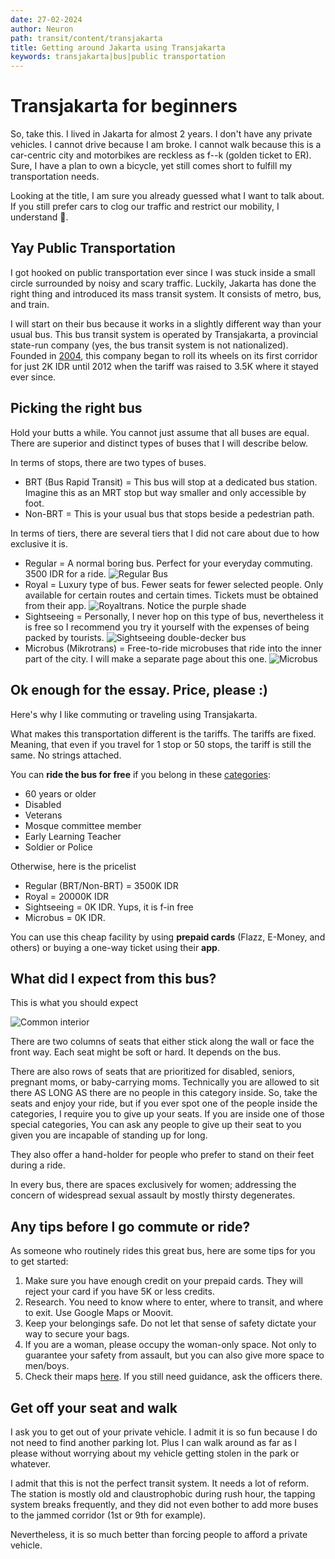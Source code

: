 ```yaml
---
date: 27-02-2024
author: Neuron
path: transit/content/transjakarta
title: Getting around Jakarta using Transjakarta
keywords: transjakarta|bus|public transportation
---
```


# Transjakarta for beginners

So, take this. I lived in Jakarta for almost 2 years. I don't have any private vehicles. I cannot drive because I am broke. I cannot walk because this is a car-centric city and motorbikes are reckless as f--k (golden ticket to ER). Sure, I have a plan to own a bicycle, yet still comes short to fulfill my transportation needs.

Looking at the title, I am sure you already guessed what I want to talk about. If you still prefer cars to clog our traffic and restrict our mobility, I understand 🙂.

## Yay Public Transportation

I got hooked on public transportation ever since I was stuck inside a small circle surrounded by noisy and scary traffic. Luckily, Jakarta has done the right thing and introduced its mass transit system. It consists of metro, bus, and train.

I will start on their bus because it works in a slightly different way than your usual bus. This bus transit system is operated by Transjakarta, a provincial state-run company (yes, the bus transit system is not nationalized). Founded in [2004](https://transjakarta.co.id/tentang-transjakarta/sejarah/), this company began to roll its wheels on its first corridor for just 2K IDR until 2012 when the tariff was raised to 3.5K where it stayed ever since.

## Picking the right bus

Hold your butts a while. You cannot just assume that all buses are equal. There are superior and distinct types of buses that I will describe below.

In terms of stops, there are two types of buses.

- BRT (Bus Rapid Transit) = This bus will stop at a dedicated bus station. Imagine this as an MRT stop but way smaller and only accessible by foot.
- Non-BRT = This is your usual bus that stops beside a pedestrian path.

In terms of tiers, there are several tiers that I did not care about due to how exclusive it is.

- Regular = A normal boring bus. Perfect for your everyday commuting. 3500 IDR for a ride.
  ![Regular Bus](https://jakarta.go.id/uploads/contents/content--20230406021851.jpeg)
- Royal = Luxury type of bus. Fewer seats for fewer selected people. Only available for certain routes and certain times. Tickets must be obtained from their app.
  ![Royaltrans. Notice the purple shade](https://static.republika.co.id/uploads/images/inpicture_slide/bus-royaltrans-di-summarecon-masih-sepi-penumpang-selasa-13-3-_180313161247-145.jpg)
- Sightseeing = Personally, I never hop on this type of bus, nevertheless it is free so I recommend you try it yourself with the expenses of being packed by tourists.
  ![Sightseeing double-decker bus](https://asset-2.tstatic.net/travel/foto/bank/images/tampak-luar-bus-wisata-dari-pt-transjakarta.jpg)
- Microbus (Mikrotrans) = Free-to-ride microbuses that ride into the inner part of the city. I will make a separate page about this one.
  ![Microbus](<https://images.bisnis.com/posts/2023/07/26/1678487/jaklingko_mikrotrans_(1).jpg>)

## Ok enough for the essay. Price, please :)

Here's why I like commuting or traveling using Transjakarta.

What makes this transportation different is the tariffs. The tariffs are fixed. Meaning, that even if you travel for 1 stop or 50 stops, the tariff is still the same. No strings attached.

You can **ride the bus for free** if you belong in these [categories](https://transjakarta.co.id/informasi-pendaftaran-kartu-layanan-gratis-transjakarta-tj-card-terkini-2022/):

- 60 years or older
- Disabled
- Veterans
- Mosque committee member
- Early Learning Teacher
- Soldier or Police

Otherwise, here is the pricelist

- Regular (BRT/Non-BRT) = 3500K IDR
- Royal = 20000K IDR
- Sightseeing = 0K IDR. Yups, it is f-in free
- Microbus = 0K IDR.

You can use this cheap facility by using **prepaid cards** (Flazz, E-Money, and others) or buying a one-way ticket using their **app**.

## What did I expect from this bus?

This is what you should expect

![Common interior](https://mbtech.info/asset/uploads/2016/09/Bus-TransJakarta-MBtech-Camaro-Fiesta-Gogo-Blue-1.jpg)

There are two columns of seats that either stick along the wall or face the front way. Each seat might be soft or hard. It depends on the bus.

There are also rows of seats that are prioritized for disabled, seniors, pregnant moms, or baby-carrying moms. Technically you are allowed to sit there AS LONG AS there are no people in this category inside. So, take the seats and enjoy your ride, but if you ever spot one of the people inside the categories, I require you to give up your seats. If you are inside one of those special categories, You can ask any people to give up their seat to you given you are incapable of standing up for long.

They also offer a hand-holder for people who prefer to stand on their feet during a ride.

In every bus, there are spaces exclusively for women; addressing the concern of widespread sexual assault by mostly thirsty degenerates. 

## Any tips before I go commute or ride?

As someone who routinely rides this great bus, here are some tips for you to get started:

1. Make sure you have enough credit on your prepaid cards. They will reject your card if you have 5K or less credits.
2. Research. You need to know where to enter, where to transit, and where to exit. Use Google Maps or Moovit.
3. Keep your belongings safe. Do not let that sense of safety dictate your way to secure your bags.
4. If you are a woman, please occupy the woman-only space. Not only to guarantee your safety from assault, but you can also give more space to men/boys.
5. Check their maps [here](https://transjakarta.co.id/peta-rute/). If you still need guidance, ask the officers there.

## Get off your seat and walk

I ask you to get out of your private vehicle. I admit it is so fun because I do not need to find another parking lot. Plus I can walk around as far as I please without worrying about my vehicle getting stolen in the park or whatever.

I admit that this is not the perfect transit system. It needs a lot of reform. The station is mostly old and claustrophobic during rush hour, the tapping system breaks frequently, and they did not even bother to add more buses to the jammed corridor (1st or 9th for example).

Nevertheless, it is so much better than forcing people to afford a private vehicle.